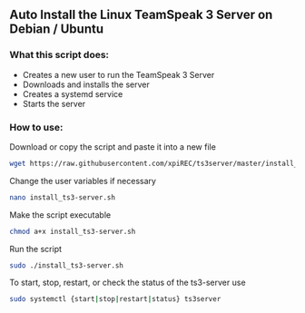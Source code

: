 ## Auto Install the Linux TeamSpeak 3 Server on Debian / Ubuntu
### What this script does:
- Creates a new user to run the TeamSpeak 3 Server
- Downloads and installs the server
- Creates a systemd service
- Starts the server

### How to use:
Download or copy the script and paste it into a new file
```bash
wget https://raw.githubusercontent.com/xpiREC/ts3server/master/install_ts3-server.sh
```
Change the user variables if necessary
```bash
nano install_ts3-server.sh
```
Make the script executable
```bash
chmod a+x install_ts3-server.sh
```
Run the script
```bash
sudo ./install_ts3-server.sh
```
To start, stop, restart, or check the status of the ts3-server use
```bash
sudo systemctl {start|stop|restart|status} ts3server 
```
